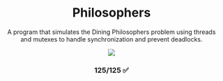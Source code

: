 <h1 align="center" dir="auto">Philosophers</h1>

<p align="center" dir="auto">A program that simulates the Dining Philosophers problem using threads and mutexes to handle synchronization and prevent deadlocks.</p>

<p align="center" dir="auto"><img src="https://raw.githubusercontent.com/ayogun/42-project-badges/refs/heads/main/badges/philosophersm.png" /></p>

<h3 align="center" dir="auto">125/125 ✅</h3>
